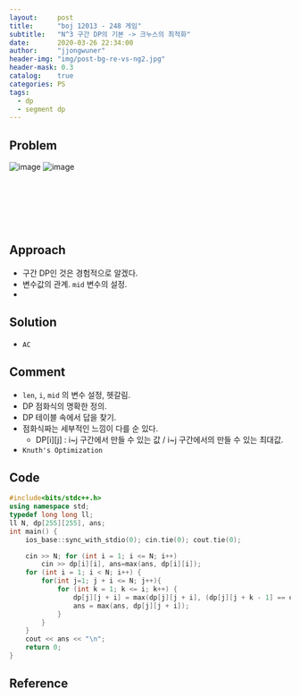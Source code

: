 ```yaml
---
layout:     post
title:      "boj 12013 - 248 게임"
subtitle:   "N^3 구간 DP의 기본 -> 크누스의 최적화"
date:       2020-03-26 22:34:00
author:     "jjongwuner"
header-img: "img/post-bg-re-vs-ng2.jpg"
header-mask: 0.3
catalog:    true
categories: PS
tags:
  - dp
  - segment dp
---
```


## Problem
![image](https://user-images.githubusercontent.com/16419202/77651427-1e35f000-6fb0-11ea-8c9e-030c130abd15.png)
![image](https://user-images.githubusercontent.com/16419202/77651600-5fc69b00-6fb0-11ea-9059-5433ae87b6a2.png)


<br><br><br><br><br>
## Approach
- 구간 DP인 것은 경험적으로 알겠다.
- 변수값의 관계. `mid` 변수의 설정. 
- 

## Solution
- `AC`

## Comment
- `len`, `i`, `mid` 의 변수 설정, 헷갈림.
- DP 점화식의 명확한 정의. 
- DP 테이블 속에서 답을 찾기.
- 점화식짜는 세부적인 느낌이 다를 순 있다.
	- DP[i][j] : i~j 구간에서 만들 수 있는 값 / i~j 구간에서의 만들 수 있는 최대값.
- `Knuth's Optimization`

## Code
```cpp
#include<bits/stdc++.h>
using namespace std;
typedef long long ll;
ll N, dp[255][255], ans;
int main() {
	ios_base::sync_with_stdio(0); cin.tie(0); cout.tie(0);

	cin >> N; for (int i = 1; i <= N; i++) 
		cin >> dp[i][i], ans=max(ans, dp[i][i]);
	for (int i = 1; i < N; i++) {
		for(int j=1; j + i <= N; j++){
			for (int k = 1; k <= i; k++) {
				dp[j][j + i] = max(dp[j][j + i], (dp[j][j + k - 1] == dp[k + j][j + i]) ? dp[j][j + k - 1] + 1 : dp[j][j + i]);
				ans = max(ans, dp[j][j + i]);
			}
		}
	}
	cout << ans << "\n";
	return 0;
}
```

## Reference